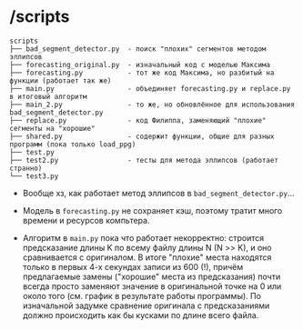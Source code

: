 # /scripts

```
scripts
├── bad_segment_detector.py  - поиск "плохих" сегментов методом эллипсов
├── forecasting_original.py  - изначальный код с моделью Максима
├── forecasting.py           - тот же код Максима, но разбитый на функции (работает так же)
├── main.py                  - объединяет forecasting.py и replace.py в итоговый алгоритм
├── main_2.py                - то же, но обновлённое для использования bad_segment_detector.py
├── replace.py               - код Филиппа, заменяющий "плохие" сегменты на "хорошие"
├── shared.py                - содержит функции, общие для разных программ (пока только load_ppg)
├── test.py
├── test2.py                 - тесты для метода эллипсов (работает странно)
└── test3.py
```

- Вообще хз, как работает метод эллипсов в `bad_segment_detector.py`...

- Модель в `forecasting.py` не сохраняет кэш, поэтому тратит много времени и ресурсов компьтера.

- Алгоритм в `main.py` пока что работает некорректно: строится предсказание длины K по всему файлу длины N (N >> K), и оно сравнивается с оригиналом. В итоге "плохие" места находятся только в первых 4-х секундах записи из 600 (!), причём предлагаемые замены ("хорошие" места из предсказания) почти всегда просто заменяют значение в оригинальной точке на 0 или около того (см. график в результате работы программы). По изначальной задумке сравнение оригинала с предсказаниями должно происходить как бы кусками по длине всего файла.
